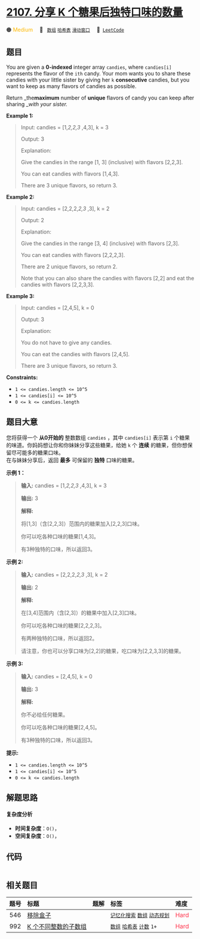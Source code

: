 # [2107. 分享 K 个糖果后独特口味的数量](https://leetcode.com/problems/number-of-unique-flavors-after-sharing-k-candies)

🟠 <font color=#ffb800>Medium</font>&emsp; 🔖&ensp; [`数组`](/tag/array.md) [`哈希表`](/tag/hash-table.md) [`滑动窗口`](/tag/sliding-window.md)&emsp; 🔗&ensp;[`LeetCode`](https://leetcode.com/problems/number-of-unique-flavors-after-sharing-k-candies)

## 题目

You are given a **0-indexed** integer array `candies`, where `candies[i]`
represents the flavor of the `ith` candy. Your mom wants you to share these
candies with your little sister by giving her `k` **consecutive** candies, but
you want to keep as many flavors of candies as possible.

Return _the**maximum** number of **unique** flavors of candy you can keep
after sharing __with your sister._



**Example 1:**

> Input: candies = [1,_2,2,3_ ,4,3], k = 3
> 
> Output: 3
> 
> Explanation: 
> 
> Give the candies in the range [1, 3] (inclusive) with flavors [2,2,3].
> 
> You can eat candies with flavors [1,4,3].
> 
> There are 3 unique flavors, so return 3.

**Example 2:**

> Input: candies = [2,2,2,_2,3_ ,3], k = 2
> 
> Output: 2
> 
> Explanation: 
> 
> Give the candies in the range [3, 4] (inclusive) with flavors [2,3].
> 
> You can eat candies with flavors [2,2,2,3].
> 
> There are 2 unique flavors, so return 2.
> 
> Note that you can also share the candies with flavors [2,2] and eat the candies with flavors [2,2,3,3].

**Example 3:**

> Input: candies = [2,4,5], k = 0
> 
> Output: 3
> 
> Explanation: 
> 
> You do not have to give any candies.
> 
> You can eat the candies with flavors [2,4,5].
> 
> There are 3 unique flavors, so return 3.

**Constraints:**

  * `1 <= candies.length <= 10^5`
  * `1 <= candies[i] <= 10^5`
  * `0 <= k <= candies.length`


## 题目大意

您将获得一个 **从0开始的** 整数数组 `candies` ，其中 `candies[i]` 表示第 `i`
个糖果的味道。你妈妈想让你和你妹妹分享这些糖果，给她 `k` 个 **连续** 的糖果，但你想保留尽可能多的糖果口味。  
在与妹妹分享后，返回 **最多** 可保留的 **独特** 口味的糖果。



**示例 1：**

> 
> 
> 
> 
> 
> **输入:** candies = [1,_2,2,3_ ,4,3], k = 3
> 
> **输出:** 3
> 
> **解释:**
> 
> 将[1,3]（含[2,2,3]）范围内的糖果加入[2,2,3]口味。
> 
> 你可以吃各种口味的糖果[1,4,3]。
> 
> 有3种独特的口味，所以返回3。
> 
> 

**示例 2:**

> 
> 
> 
> 
> 
> **输入:** candies = [2,2,2,_2,3_ ,3], k = 2
> 
> **输出:** 2
> 
> **解释:**
> 
> 在[3,4]范围内（含[2,3]）的糖果中加入[2,3]口味。
> 
> 你可以吃各种口味的糖果[2,2,2,3]。
> 
> 有两种独特的口味，所以返回2。
> 
> 请注意，你也可以分享口味为[2,2]的糖果，吃口味为[2,2,3,3]的糖果。
> 
> 

**示例 3:**

> 
> 
> 
> 
> 
> **输入:** candies = [2,4,5], k = 0
> 
> **输出:** 3
> 
> **解释:**
> 
> 你不必给任何糖果。
> 
> 你可以吃各种口味的糖果[2,4,5]。
> 
> 有3种独特的口味，所以返回3。
> 
> 



**提示:**

  * `1 <= candies.length <= 10^5`
  * `1 <= candies[i] <= 10^5`
  * `0 <= k <= candies.length`


## 解题思路

#### 复杂度分析

- **时间复杂度**：`O()`，
- **空间复杂度**：`O()`，

## 代码

```javascript

```

## 相关题目

<!-- prettier-ignore -->
| 题号 | 标题 | 题解 | 标签 | 难度 |
| :------: | :------ | :------: | :------ | :------ |
| 546 | [移除盒子](https://leetcode.com/problems/remove-boxes) |  |  [`记忆化搜索`](/tag/memoization.md) [`数组`](/tag/array.md) [`动态规划`](/tag/dynamic-programming.md) | <font color=#ff334b>Hard</font> |
| 992 | [K 个不同整数的子数组](https://leetcode.com/problems/subarrays-with-k-different-integers) |  |  [`数组`](/tag/array.md) [`哈希表`](/tag/hash-table.md) [`计数`](/tag/counting.md) `1+` | <font color=#ff334b>Hard</font> |